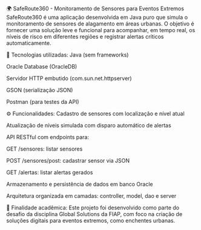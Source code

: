 🌍 SafeRoute360 - Monitoramento de Sensores para Eventos Extremos
SafeRoute360 é uma aplicação desenvolvida em Java puro que simula o monitoramento de sensores de alagamento em áreas urbanas. O objetivo é fornecer uma solução leve e funcional para acompanhar, em tempo real, os níveis de risco em diferentes regiões e registrar alertas críticos automaticamente.

🔧 Tecnologias utilizadas:
Java (sem frameworks)

Oracle Database (OracleDB)

Servidor HTTP embutido (com.sun.net.httpserver)

GSON (serialização JSON)

Postman (para testes da API)

⚙️ Funcionalidades:
Cadastro de sensores com localização e nível atual

Atualização de níveis simulada com disparo automático de alertas

API RESTful com endpoints para:

GET /sensores: listar sensores

POST /sensores/post: cadastrar sensor via JSON

GET /alertas: listar alertas gerados

Armazenamento e persistência de dados em banco Oracle

Arquitetura organizada em camadas: controller, model, dao e server

🎯 Finalidade acadêmica:
Este projeto foi desenvolvido como parte do desafio da disciplina Global Solutions da FIAP, com foco na criação de soluções digitais para eventos extremos, como enchentes urbanas.
